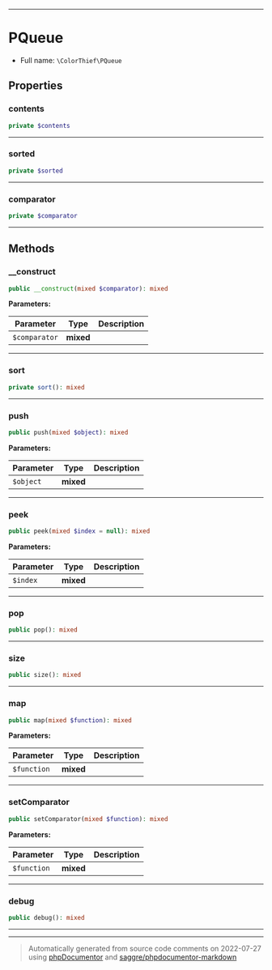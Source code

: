 ***

# PQueue





* Full name: `\ColorThief\PQueue`



## Properties


### contents



```php
private $contents
```






***

### sorted



```php
private $sorted
```






***

### comparator



```php
private $comparator
```






***

## Methods


### __construct



```php
public __construct(mixed $comparator): mixed
```








**Parameters:**

| Parameter | Type | Description |
|-----------|------|-------------|
| `$comparator` | **mixed** |  |




***

### sort



```php
private sort(): mixed
```











***

### push



```php
public push(mixed $object): mixed
```








**Parameters:**

| Parameter | Type | Description |
|-----------|------|-------------|
| `$object` | **mixed** |  |




***

### peek



```php
public peek(mixed $index = null): mixed
```








**Parameters:**

| Parameter | Type | Description |
|-----------|------|-------------|
| `$index` | **mixed** |  |




***

### pop



```php
public pop(): mixed
```











***

### size



```php
public size(): mixed
```











***

### map



```php
public map(mixed $function): mixed
```








**Parameters:**

| Parameter | Type | Description |
|-----------|------|-------------|
| `$function` | **mixed** |  |




***

### setComparator



```php
public setComparator(mixed $function): mixed
```








**Parameters:**

| Parameter | Type | Description |
|-----------|------|-------------|
| `$function` | **mixed** |  |




***

### debug



```php
public debug(): mixed
```











***


***
> Automatically generated from source code comments on 2022-07-27 using [phpDocumentor](http://www.phpdoc.org/) and [saggre/phpdocumentor-markdown](https://github.com/Saggre/phpDocumentor-markdown)
